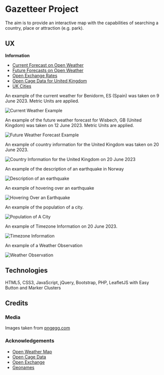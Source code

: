 # Gazetteer Project

The aim is to provide an interactive map with the capabilities of searching a country, place or attraction (e.g. park).

## UX

**Information**

- [Current Forecast on Open Weather](Data/openweathercurrent.pdf)
- [Future Forecasts on Open Weather](Data/openweatherfuture.pdf)
- [Open Exchange Rates](Data/openexchangerates.pdf)
- [Open Cage Data for United Kingdom](Data/opencageunitedkingdom.pdf)
- [UK Cities](Data/ukcities.pdf)

An example of the current weather for Benidorm, ES (Spain) was taken on 9 June 2023.  Metric Units are applied.

![Current Weather Example](Data/examplecurrentweather.png)

An example of the future weather forecast for Wisbech, GB (United Kingdom) was taken on 12 June 2023.  Metric Units are applied.

![Future Weather Forecast Example](Data/examplefutureweather.PNG)

An example of country information for the United Kingdom was taken on 20 June 2023.

![Country Information for the United Kingdom on 20 June 2023](Data/examplecountryinfo.png)

An example of the description of an earthquake in Norway

![Description of an earthquake](Data/earthquakedescription.png)

An example of hovering over an earthquake

![Hovering Over an Earthquake](Data/earthquakehovering.png)

An example of the population of a city.

![Population of A City](Data/examplecity.png)

An example of Timezone Information on 20 June 2023.

![Timezone Information](Data/exampletimezoneinformation.png)

An example of a Weather Observation

![Weather Observation](Data/exampleweatherobservation.png)

## Technologies

HTML5, CSS3, JavaScript, jQuery, Bootstrap, PHP, LeafletJS with Easy Button and Marker Clusters

## Credits

### Media

Images taken from [pngegg.com](https://www.pngegg.com)

### Acknowledgements

- [Open Weather Map](https://openweathermap.org)
- [Open Cage Data](https://opencagedata.com)
- [Open Exchange](https://openexchangerates.org)
- [Geonames](https://www.geonames.org)